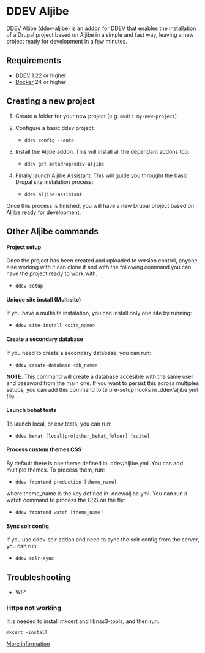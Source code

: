 # DDEV Aljibe

DDEV Aljibe (ddev-aljibe) is an addon for DDEV that enables the installation of a Drupal project based on Aljibe in a simple and fast way, leaving a new project ready for development in a few minutes.

## Requirements
- [DDEV](https://ddev.readthedocs.io/en/stable/) 1.22 or higher
- [Docker](https://www.docker.com/) 24 or higher

## Creating a new project

1. Create a folder for your new project (e.g. `mkdir my-new-project`)
2. Configure a basic ddev project:

   - ```ddev config --auto```
3. Install the Aljibe addon. This will install all the dependant addons too:

   - ```ddev get metadrop/ddev-aljibe```

4. Finally launch Aljibe Assistant. This will guide you throught the basic Drupal site instalation process:

   - ```ddev aljibe-assistant```

Once this process is finished, you will have a new Drupal project based on Aljibe ready for development.

## Other Aljibe commands

#### Project setup 
Once the project has been created and uploaded to version control, anyone else working with it can clone it and with the following command you can have the project ready to work with.

   - ```ddev setup```

#### Unique site install (Multisite)
If you have a multisite instalation, you can install only one site by running:

   - ```ddev site-install <site_name>```

#### Create a secondary database
If you need to create a secondary database, you can run:

   - ```ddev create-database <db_name>```

**NOTE**: This command will create a database accesible with the same user and password from the main one. If you want to persist this across multiples setups, you can add this command to te pre-setup hooks in .ddev/aljibe.yml file. 

#### Launch behat tests
To launch local, or env tests, you can run:

   - ```ddev behat [local|pro|other_behat_folder] [suite]```

#### Process custom themes CSS
By default there is one theme defined in .ddev/aljibe.yml. You can add multiple themes. To process them, run:

   - ```ddev frontend production [theme_name]```

where theme_name is the key defined in .ddev/aljibe.yml. You can run a watch command to process the CSS on the fly:

   - ```ddev frontend watch [theme_name]```

#### Sync solr config
If you use ddev-solr addon and need to sync the solr config from the server, you can run:

   - ```ddev solr-sync```

## Troubleshooting
   - WIP
### Https not working

It is needed to install mkcert and libnss3-tools, and then run:

```
mkcert -install
```

[More information](https://ddev.com/blog/ddev-local-trusted-https-certificates/)